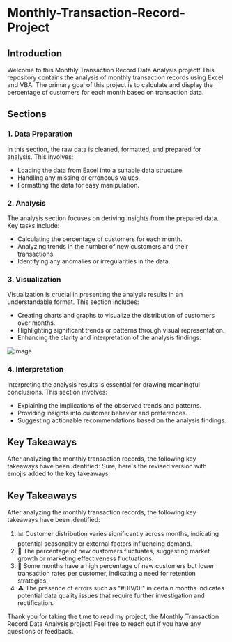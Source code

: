 # Monthly-Transaction-Record-Project

## Introduction
Welcome to this Monthly Transaction Record Data Analysis project! This repository contains the analysis of monthly transaction records using Excel and VBA. The primary goal of this project is to calculate and display the percentage of customers for each month based on transaction data.

## Sections

### 1. Data Preparation
In this section, the raw data is cleaned, formatted, and prepared for analysis. This involves:
- Loading the data from Excel into a suitable data structure.
- Handling any missing or erroneous values.
- Formatting the data for easy manipulation.

### 2. Analysis
The analysis section focuses on deriving insights from the prepared data. Key tasks include:
- Calculating the percentage of customers for each month.
- Analyzing trends in the number of new customers and their transactions.
- Identifying any anomalies or irregularities in the data.

### 3. Visualization
Visualization is crucial in presenting the analysis results in an understandable format. This section includes:
- Creating charts and graphs to visualize the distribution of customers over months.
- Highlighting significant trends or patterns through visual representation.
- Enhancing the clarity and interpretation of the analysis findings.
  

![image](https://github.com/elroyvaz/Monthly-Transaction-Record-Project/assets/134976627/5ce6df92-38c5-4611-96bf-5aad5526015c)

### 4. Interpretation
Interpreting the analysis results is essential for drawing meaningful conclusions. This section involves:
- Explaining the implications of the observed trends and patterns.
- Providing insights into customer behavior and preferences.
- Suggesting actionable recommendations based on the analysis findings.

## Key Takeaways
After analyzing the monthly transaction records, the following key takeaways have been identified:
Sure, here's the revised version with emojis added to the key takeaways:

## Key Takeaways
After analyzing the monthly transaction records, the following key takeaways have been identified:

1. 📊 Customer distribution varies significantly across months, indicating potential seasonality or external factors influencing demand.
2. 🔄 The percentage of new customers fluctuates, suggesting market growth or marketing effectiveness fluctuations.
3. 🎯 Some months have a high percentage of new customers but lower transaction rates per customer, indicating a need for retention strategies.
4. ⚠️ The presence of errors such as "#DIV/0!" in certain months indicates potential data quality issues that require further investigation and rectification.

Thank you for taking the time to read my project, the Monthly Transaction Record Data Analysis project! Feel free to reach out if you have any questions or feedback.
